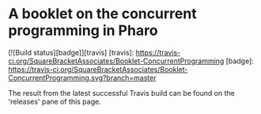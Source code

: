 # A booklet on the concurrent programming in Pharo

[![Build status][badge]][travis]
[travis]: https://travis-ci.org/SquareBracketAssociates/Booklet-ConcurrentProgramming
[badge]: https://travis-ci.org/SquareBracketAssociates/Booklet-ConcurrentProgramming.svg?branch=master

The result from the latest successful Travis build can be found on the 'releases' pane of this page. 